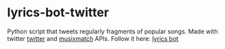 # lyrics-bot-twitter
Python script that tweets regularly fragments of popular songs. Made with twitter [twitter](https://python-twitter.readthedocs.io/en/latest/index.html) and [musixmatch](https://developer.musixmatch.com/) APIs. 
Follow it here: [lyrics bot](https://twitter.com/rand_lyrics)
